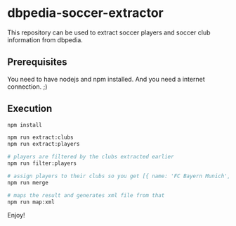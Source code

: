 # dbpedia-soccer-extractor

This repository can be used to extract soccer players and soccer club information from dbpedia.

## Prerequisites

You need to have nodejs and npm installed. And you need a internet connection. ;)

## Execution

```sh
npm install

npm run extract:clubs
npm run extract:players

# players are filtered by the clubs extracted earlier
npm run filter:players

# assign players to their clubs so you get [{ name: 'FC Bayern Munich', players: [{ name: 'Manuel Neuer' }]}]
npm run merge

# maps the result and generates xml file from that
npm run map:xml
```


Enjoy!